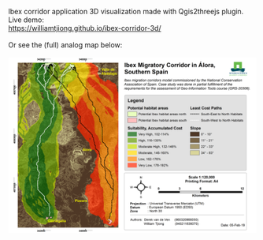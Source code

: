 Ibex corridor application 3D visualization made with Qgis2threejs plugin. Live demo: <br>
https://williamtjiong.github.io/ibex-corridor-3d/
<br><br>
Or see the (full) analog map below:
<br><br>
![ibex_corridor](https://github.com/WilliamTjiong/ibex-corridor-3d/blob/master/IbexCorridorApplication_Map.png)
